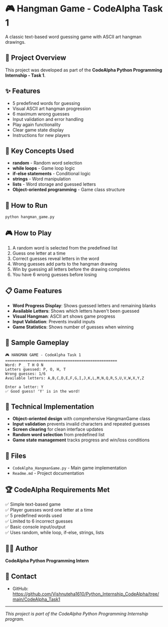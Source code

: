 # 🎮 Hangman Game - CodeAlpha Task 1

A classic text-based word guessing game with ASCII art hangman drawings.

## 🎯 Project Overview
This project was developed as part of the **CodeAlpha Python Programming Internship - Task 1**.

## ✨ Features
- 5 predefined words for guessing
- Visual ASCII art hangman progression
- 6 maximum wrong guesses
- Input validation and error handling
- Play again functionality
- Clear game state display
- Instructions for new players

## 🔧 Key Concepts Used
- **random** - Random word selection
- **while loops** - Game loop logic
- **if-else statements** - Conditional logic
- **strings** - Word manipulation
- **lists** - Word storage and guessed letters
- **Object-oriented programming** - Game class structure

## 🚀 How to Run
```bash
python hangman_game.py
```

## 🎮 How to Play
1. A random word is selected from the predefined list
2. Guess one letter at a time
3. Correct guesses reveal letters in the word
4. Wrong guesses add parts to the hangman drawing
5. Win by guessing all letters before the drawing completes
6. You have 6 wrong guesses before losing

## 📋 Game Features
- **Word Progress Display**: Shows guessed letters and remaining blanks
- **Available Letters**: Shows which letters haven't been guessed
- **Visual Hangman**: ASCII art shows game progress
- **Input Validation**: Prevents invalid inputs
- **Game Statistics**: Shows number of guesses when winning

## 🎨 Sample Gameplay
```
🎮 HANGMAN GAME - CodeAlpha Task 1
==================================================
Word: P _ T H O N
Letters guessed: P, O, H, T
Wrong guesses: 1/6
Available letters: A,B,C,D,E,F,G,I,J,K,L,M,N,Q,R,S,U,V,W,X,Y,Z

Enter a letter: Y
✅ Good guess! 'Y' is in the word!
```

## 🎯 Technical Implementation
- **Object-oriented design** with comprehensive HangmanGame class
- **Input validation** prevents invalid characters and repeated guesses
- **Screen clearing** for clean interface updates
- **Random word selection** from predefined list
- **Game state management** tracks progress and win/loss conditions

## 📁 Files
- `CodeAlpha_HangmanGame.py` - Main game implementation
- `Readme.md` - Project documentation

## 🏆 CodeAlpha Requirements Met
✅ Simple text-based game  
✅ Player guesses word one letter at a time  
✅ 5 predefined words used  
✅ Limited to 6 incorrect guesses  
✅ Basic console input/output  
✅ Uses random, while loop, if-else, strings, lists  

## 👨‍💻 Author
**CodeAlpha Python Programming Intern**

## 📧 Contact
- GitHub: https://github.com/Vishnuteha1610/Python_Internship_CodeAlpha/tree/main/CodeAlpha_Task1

---
*This project is part of the CodeAlpha Python Programming Internship program.*
